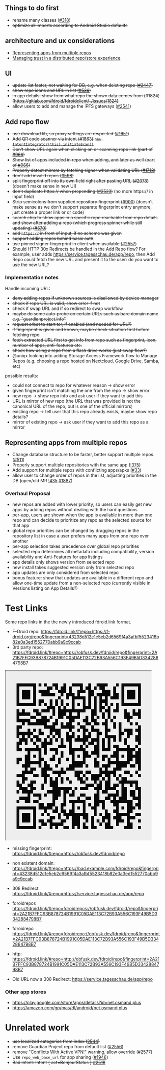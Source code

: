 ## Things to do first

* rename many classes ([#318](https://gitlab.com/fdroid/fdroidclient/-/issues/318#note_450961188))
* ~~optimize all imports according to Android Studio defaults~~

## architecture and ux considerations

* [Representing apps from multiple repos](Repository-Management-Overhaul/Representing-apps-from-multiple-repos)
* [Managing trust in a distributed repo/store experience](/Repository-Management-Overhaul/Managing-trust-in-a-distributed-repo-store-experience)

## UI

* ~~update list faster, not waiting for DB, e.g. when deleting repo ([#2447](https://gitlab.com/fdroid/fdroidclient/-/issues/2447))~~
* ~~show repo icons and URL in list ([#536](https://gitlab.com/fdroid/fdroidclient/-/issues/536))~~
* ~~in app details, show from what repo the shown data comes from (#1824)[https://gitlab.com/fdroid/fdroidclient/-/issues/1824]~~
* allow users to add and manage the IPFS gateways ([#2541](https://gitlab.com/fdroid/fdroidclient/-/issues/2541))

## Add repo flow

* ~~use download lib, so proxy settings are respected ([#1651](https://gitlab.com/fdroid/fdroidclient/-/issues/1651))~~
* ~~Add QR code scanner via intent ([#1863](https://gitlab.com/fdroid/fdroidclient/-/issues/1863))
  `new IntentIntegrator(this).initiateScan()`~~
* ~~Don't show URL again when clicking on or scanning repo link (part of [#966](https://gitlab.com/fdroid/fdroidclient/-/issues/966))~~
* ~~Show list of apps included in repo when adding, and later as well (part of [#966](https://gitlab.com/fdroid/fdroidclient/-/issues/966))~~
* ~~Properly detect mirrors by fetching signer when validating URL ([#1718](https://gitlab.com/fdroid/fdroidclient/-/issues/1718))~~
* ~~don't add invalid repos ([#598](https://gitlab.com/fdroid/fdroidclient/-/issues/598))~~
* ~~split fingerprint off into its own field right after pasting URL ([#2078](https://gitlab.com/fdroid/fdroidclient/-/issues/2078))~~ (doesn't make sense in new UI)
* ~~don't duplicate https:// when prepending ([#2523](https://gitlab.com/fdroid/fdroidclient/-/issues/2523))~~ (no more https:// in input field)
* ~~Strip semicolons from supplied repository fingerprint ([#900](https://gitlab.com/fdroid/fdroidclient/-/issues/900))~~ (doesn't make sense as we don't support separate fingerprint entry anymore, just create a proper link or qr code)
* ~~search chip to show apps in a specific repo reachable from repo details and show after adding a repo (which progress spinner while still updating) ([#570](https://gitlab.com/fdroid/fdroidclient/-/issues/570))~~
* ~~add `https://` in front of input, if no scheme was given~~
* ~~support adding repos behind basic auth~~
* ~~use pinned signer fingerprint in client when available ([#2557](https://gitlab.com/fdroid/fdroidclient/-/issues/2557))~~
* Should HTTP 30x Redirects be handled in the Add Repo flow?  For example, user adds https://service.tagesschau.de/app/repo, then Add Repo could fetch the new URL and present it to the user: do you want to use the new URL?

### Implementation notes

Handle incoming URL:
* ~~deny adding repos if unknown sources is disallowed by device manager~~
* ~~check if repo URL is valid, show error if not~~
* check if swap URL and if so redirect to swap workflow
* ~~maybe do some auto-probe on certain URLs such as bare domain name e.g. "guardianproject.info"~~
* ~~request orbot to start tor, if enabled (and needed for URL?)~~
* ~~if fingerprint is given and known, maybe check situation first before fetching repo~~
* ~~fetch extracted URL first to get info from repo such as fingerprint, icon, number of apps, anti-features etc.~~
* ~~check how using a repo from a flash drive works (just swap flow?)~~
* @uniqx looking into adding Storage Access Framework flow to Manage Repos (e.g. choosing a repo hosted on Nextcloud, Google Drive, Samba, etc)

possible results:
* could not connect to repo for whatever reason -> show error
* given fingerprint isn't matching the one from the repo -> show error
* new repo -> show repo info and ask user if they want to add this
* URL is mirror of new repo (the URL that was provided is not the canonical URL of the repo, but is one of the official mirrors) 
* existing repo -> tell user that this repo already exists, maybe show repo details?
* mirror of existing repo -> ask user if they want to add this repo as a mirror

## Representing apps from multiple repos

* Change database structure to be faster, better support multiple repos. ([#511](https://gitlab.com/fdroid/fdroidclient/-/issues/511))
* Properly support multiple repositories with the same app ([!375](https://gitlab.com/fdroid/fdroidclient/-/merge_requests/375))
* Add support for multiple repos with conflicting apps/apks ([#33](https://gitlab.com/fdroid/fdroidclient/-/issues/33))
* allow user to change order of repos in the list, adjusting priorities in the DB (open/old MR [!435](https://gitlab.com/fdroid/fdroidclient/-/merge_requests/435) [#1887](https://gitlab.com/fdroid/fdroidclient/-/issues/1887))

### Overhaul Proposal

* new repos are added with lower priority, so users can easily get new apps by adding repos without dealing with the hard questions
* per-app, users are shown when the app is available in more than one repo and can decide to prioritize any repo as the selected source for that app
* global repo priorities can be changed by dragging repos in the repository list in case a user prefers many apps from one repo over another
* per-app selection takes precedence over global repo priorities
* selected repo determines all metadata including compatibility, version availability and Anti-Features for app listings
* app details only shows version from selected repo
* new install takes suggested version only from selected repo
* app updates are only considered from selected repo
* bonus feature: show that updates are available in a different repo and allow one-time update from a non-selected repo (currently visible in Versions listing on App Details?)

# Test Links

Some repo links in the the newly introduced fdroid.link format.

* F-Droid repo: https://fdroid.link/#repo=https://f-droid.org/repo&fingerprint=43238d512c1e5eb2d6569f4a3afbf5523418b82e0a3ed1552770abb9a9c9ccab
* 3rd party repo: https://fdroid.link/#repo=https://obfusk.dev/fdroid/repo&fingerprint=2A21B7FFC93B878724B1991C05DAE113C72B93A556C193F49B5D3342884798B7

![image](uploads/08b26b70dc2ee9776ab03167ae57185f/image.png)

* missing fingerprint: https://fdroid.link/#repo=https://obfusk.dev/fdroid/repo
* non existent domain: https://fdroid.link/#repo=https://bad.example.com/fdroid/repo&fingerprint=43238d512c1e5eb2d6569f4a3afbf5523418b82e0a3ed1552770abb9a9c9ccab
* 308 Redirect https://fdroid.link/#repo=https://service.tagesschau.de/app/repo
* fdroidrepos https://fdroid.link/#repo=fdroidrepos://obfusk.dev/fdroid/repo&fingerprint=2A21B7FFC93B878724B1991C05DAE113C72B93A556C193F49B5D3342884798B7
* fdroidrepo https://fdroid.link/#repo=fdroidrepo://obfusk.dev/fdroid/repo&fingerprint=2A21B7FFC93B878724B1991C05DAE113C72B93A556C193F49B5D3342884798B7
* http: https://fdroid.link/#repo=http://obfusk.dev/fdroid/repo&fingerprint=2A21B7FFC93B878724B1991C05DAE113C72B93A556C193F49B5D3342884798B7


* Old URL now a 308 Redirect: https://service.tagesschau.de/app/repo

### Other app stores

* https://play.google.com/store/apps/details?id=net.osmand.plus
* https://amazon.com/gp/mas/dl/android/net.osmand.plus

# Unrelated work

* ~~use localized categories from index ([2544](https://gitlab.com/fdroid/fdroidclient/-/issues/2544))~~
* remove Guardian Project repo from default list ([#2556](https://gitlab.com/fdroid/fdroidclient/-/issues/2556))
* remove "Conflicts With Active VPN!" warning, allow override ([#2577](https://gitlab.com/fdroid/fdroidclient/-/issues/2577))
* Use `repo_web_base_url` for app sharing ([#1946](https://gitlab.com/fdroid/fdroidclient/-/issues/1946))
* ~~Bad intent: Intent { act=BonjourStatus } [#2518](https://gitlab.com/fdroid/fdroidclient/-/issues/2518)~~
